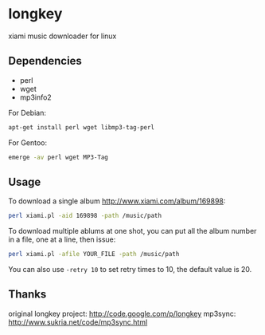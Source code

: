 
longkey
=======

xiami music downloader for linux


Dependencies
------------

* perl
* wget
* mp3info2

For Debian:

```bash
apt-get install perl wget libmp3-tag-perl
```

For Gentoo:

```bash
emerge -av perl wget MP3-Tag
```

Usage
-----

To download a single album http://www.xiami.com/album/169898:

```bash
perl xiami.pl -aid 169898 -path /music/path
```

To download multiple ablums at one shot, you can put all the album number in a file, one at a line, then issue:

```bash
perl xiami.pl -afile YOUR_FILE -path /music/path
```

You can also use `-retry 10` to set retry times to 10, the default value is 20.


Thanks
------
original longkey project: http://code.google.com/p/longkey
mp3sync: http://www.sukria.net/code/mp3sync.html
